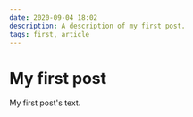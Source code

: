 ```yaml
---
date: 2020-09-04 18:02
description: A description of my first post.
tags: first, article
---
```

# My first post

My first post's text.